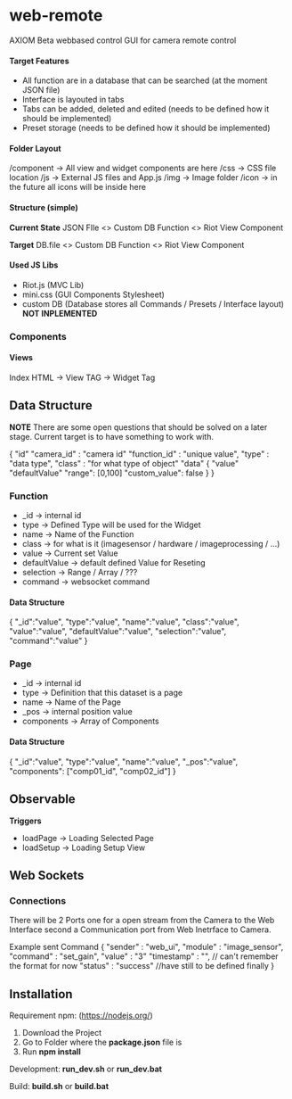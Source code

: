 # web-remote
AXIOM Beta webbased control GUI for camera remote control

#### Target Features

* All function are in a database that can be searched (at the moment JSON file)
* Interface is layouted in tabs
* Tabs can be added, deleted and edited (needs to be defined how it should be implemented)
* Preset storage (needs to be defined how it should be implemented)


#### Folder Layout
/component  -> All view and widget components are here
/css        -> CSS file location
/js         -> External JS files and App.js
/img        -> Image folder
/icon       -> in the future all icons will be inside here

#### Structure (simple)
**Current State**
JSON FIle <> Custom DB Function <> Riot View Component

**Target**
DB.file <> Custom DB Function <> Riot View Component


#### Used JS Libs
* Riot.js       (MVC Lib)
* mini.css     (GUI Components Stylesheet)
* custom DB       (Database stores all Commands / Presets / Interface layout) **NOT INPLEMENTED**
    


### Components

#### Views

Index HTML -> View TAG -> Widget Tag

## Data Structure

**NOTE** 
There are some open questions that should be solved on a later stage. 
Current target is to have something to work with.

{
    "id"
    "camera_id" :   "camera id"
    "function_id" :   "unique value",
    "type"      :   "data type",
    "class"     :   "for what type of object"
    "data"      {
        "value"
        "defaultValue"
        "range": [0,100]
        "custom_value": false
    }
}





### Function

* _id               -> internal id
* type              -> Defined Type will be used for the Widget
* name              -> Name of the Function
* class             -> for what is it (imagesensor / hardware / imageprocessing / ...)
* value             -> Current set Value
* defaultValue      -> default defined Value for Reseting
* selection         -> Range / Array / ???
* command           -> websocket command

#### Data Structure
{
    "_id":"value",
    "type":"value",
    "name":"value",
    "class":"value",
    "value":"value",
    "defaultValue":"value",
    "selection":"value",
    "command":"value"
}

### Page

* _id               -> internal id
* type              -> Definition that this dataset is a page
* name              -> Name of the Page
* _pos              -> internal position value
* components        -> Array of Components

#### Data Structure
{
    "_id":"value",
    "type":"value",
    "name":"value",
    "_pos":"value",
    "components": ["comp01_id", "comp02_id"]
}


## Observable

**Triggers**
* loadPage      -> Loading Selected Page
* loadSetup     -> Loading Setup View

## Web Sockets

### Connections

There will be 2 Ports one for a open stream from the Camera to the Web Interface second a Communication port from Web Inetrface to Camera.

Example sent Command
{
    "sender" : "web_ui",
    "module" : "image_sensor",
    "command" : "set_gain",
    "value" : "3"
    "timestamp" : "",  // can't remember the format for now
    "status" : "success"    //have still to be defined finally
}

## Installation

Requirement npm: (https://nodejs.org/)

1. Download the Project
2. Go to Folder where the **package.json** file is
3. Run **npm install**

Development: **run_dev.sh** or **run_dev.bat**

Build: **build.sh** or **build.bat**
